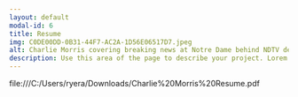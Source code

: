 ```yaml
---
layout: default
modal-id: 6
title: Resume
img: C0DE00DD-0B31-44F7-AC2A-1D56E06517D7.jpeg
alt: Charlie Morris covering breaking news at Notre Dame behind NDTV desk.
description: Use this area of the page to describe your project. Lorem ipsum dolor sit amet, consectetur adipisicing elit. Mollitia neque assumenda ipsam nihil, molestias magnam, recusandae quos quis inventore quisquam velit asperiores, vitae? Reprehenderit soluta, eos quod consequuntur itaque. Nam.
---
```





file:///C:/Users/ryera/Downloads/Charlie%20Morris%20Resume.pdf
